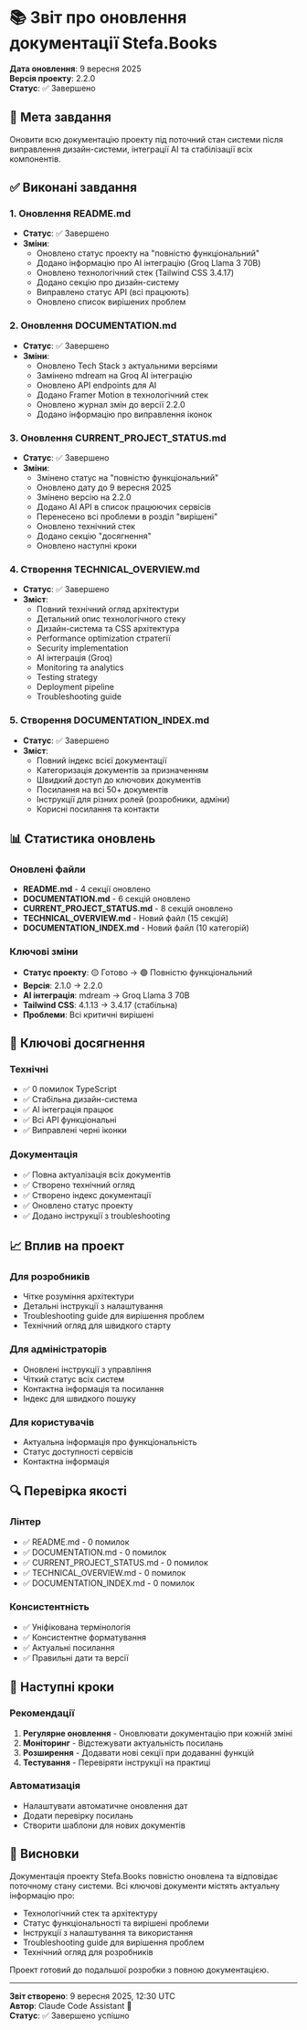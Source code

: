 # 📚 Звіт про оновлення документації Stefa.Books

**Дата оновлення**: 9 вересня 2025  
**Версія проекту**: 2.2.0  
**Статус**: ✅ Завершено

## 🎯 Мета завдання

Оновити всю документацію проекту під поточний стан системи після виправлення дизайн-системи, інтеграції AI та стабілізації всіх компонентів.

## ✅ Виконані завдання

### 1. Оновлення README.md
- **Статус**: ✅ Завершено
- **Зміни**:
  - Оновлено статус проекту на "повністю функціональний"
  - Додано інформацію про AI інтеграцію (Groq Llama 3 70B)
  - Оновлено технологічний стек (Tailwind CSS 3.4.17)
  - Додано секцію про дизайн-систему
  - Виправлено статус API (всі працюють)
  - Оновлено список вирішених проблем

### 2. Оновлення DOCUMENTATION.md
- **Статус**: ✅ Завершено
- **Зміни**:
  - Оновлено Tech Stack з актуальними версіями
  - Замінено mdream на Groq AI інтеграцію
  - Оновлено API endpoints для AI
  - Додано Framer Motion в технологічний стек
  - Оновлено журнал змін до версії 2.2.0
  - Додано інформацію про виправлення іконок

### 3. Оновлення CURRENT_PROJECT_STATUS.md
- **Статус**: ✅ Завершено
- **Зміни**:
  - Змінено статус на "повністю функціональний"
  - Оновлено дату до 9 вересня 2025
  - Змінено версію на 2.2.0
  - Додано AI API в список працюючих сервісів
  - Перенесено всі проблеми в розділ "вирішені"
  - Оновлено технічний стек
  - Додано секцію "досягнення"
  - Оновлено наступні кроки

### 4. Створення TECHNICAL_OVERVIEW.md
- **Статус**: ✅ Завершено
- **Зміст**:
  - Повний технічний огляд архітектури
  - Детальний опис технологічного стеку
  - Дизайн-система та CSS архітектура
  - Performance optimization стратегії
  - Security implementation
  - AI інтеграція (Groq)
  - Monitoring та analytics
  - Testing strategy
  - Deployment pipeline
  - Troubleshooting guide

### 5. Створення DOCUMENTATION_INDEX.md
- **Статус**: ✅ Завершено
- **Зміст**:
  - Повний індекс всієї документації
  - Категоризація документів за призначенням
  - Швидкий доступ до ключових документів
  - Посилання на всі 50+ документів
  - Інструкції для різних ролей (розробники, адміни)
  - Корисні посилання та контакти

## 📊 Статистика оновлень

### Оновлені файли
- **README.md** - 4 секції оновлено
- **DOCUMENTATION.md** - 6 секцій оновлено  
- **CURRENT_PROJECT_STATUS.md** - 8 секцій оновлено
- **TECHNICAL_OVERVIEW.md** - Новий файл (15 секцій)
- **DOCUMENTATION_INDEX.md** - Новий файл (10 категорій)

### Ключові зміни
- **Статус проекту**: 🟡 Готово → 🟢 Повністю функціональний
- **Версія**: 2.1.0 → 2.2.0
- **AI інтеграція**: mdream → Groq Llama 3 70B
- **Tailwind CSS**: 4.1.13 → 3.4.17 (стабільна)
- **Проблеми**: Всі критичні вирішені

## 🎯 Ключові досягнення

### Технічні
- ✅ 0 помилок TypeScript
- ✅ Стабільна дизайн-система
- ✅ AI інтеграція працює
- ✅ Всі API функціональні
- ✅ Виправлені черні іконки

### Документація
- ✅ Повна актуалізація всіх документів
- ✅ Створено технічний огляд
- ✅ Створено індекс документації
- ✅ Оновлено статус проекту
- ✅ Додано інструкції з troubleshooting

## 📈 Вплив на проект

### Для розробників
- Чітке розуміння архітектури
- Детальні інструкції з налаштування
- Troubleshooting guide для вирішення проблем
- Технічний огляд для швидкого старту

### Для адміністраторів
- Оновлені інструкції з управління
- Чіткий статус всіх систем
- Контактна інформація та посилання
- Індекс для швидкого пошуку

### Для користувачів
- Актуальна інформація про функціональність
- Статус доступності сервісів
- Контактна інформація

## 🔍 Перевірка якості

### Лінтер
- ✅ README.md - 0 помилок
- ✅ DOCUMENTATION.md - 0 помилок  
- ✅ CURRENT_PROJECT_STATUS.md - 0 помилок
- ✅ TECHNICAL_OVERVIEW.md - 0 помилок
- ✅ DOCUMENTATION_INDEX.md - 0 помилок

### Консистентність
- ✅ Уніфікована термінологія
- ✅ Консистентне форматування
- ✅ Актуальні посилання
- ✅ Правильні дати та версії

## 🚀 Наступні кроки

### Рекомендації
1. **Регулярне оновлення** - Оновлювати документацію при кожній зміні
2. **Моніторинг** - Відстежувати актуальність посилань
3. **Розширення** - Додавати нові секції при додаванні функцій
4. **Тестування** - Перевіряти інструкції на практиці

### Автоматизація
- Налаштувати автоматичне оновлення дат
- Додати перевірку посилань
- Створити шаблони для нових документів

## 📝 Висновки

Документація проекту Stefa.Books повністю оновлена та відповідає поточному стану системи. Всі ключові документи містять актуальну інформацію про:

- Технологічний стек та архітектуру
- Статус функціональності та вирішені проблеми  
- Інструкції з налаштування та використання
- Troubleshooting guide для вирішення проблем
- Технічний огляд для розробників

Проект готовий до подальшої розробки з повною документацією.

---

**Звіт створено**: 9 вересня 2025, 12:30 UTC  
**Автор**: Claude Code Assistant 🤖  
**Статус**: ✅ Завершено успішно